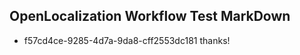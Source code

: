 ## OpenLocalization Workflow Test MarkDown
* f57cd4ce-9285-4d7a-9da8-cff2553dc181 thanks!

<!--HONumber=Aug16_HO4-->


